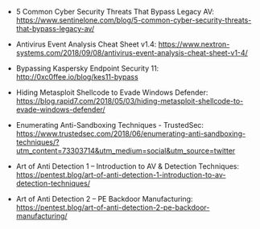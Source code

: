 - 5 Common Cyber Security Threats That Bypass Legacy AV: https://www.sentinelone.com/blog/5-common-cyber-security-threats-that-bypass-legacy-av/
- Antivirus Event Analysis Cheat Sheet v1.4: https://www.nextron-systems.com/2018/09/08/antivirus-event-analysis-cheat-sheet-v1-4/
- Bypassing Kaspersky Endpoint Security 11: http://0xc0ffee.io/blog/kes11-bypass
- Hiding Metasploit Shellcode to Evade Windows Defender: https://blog.rapid7.com/2018/05/03/hiding-metasploit-shellcode-to-evade-windows-defender/
- Enumerating Anti-Sandboxing Techniques - TrustedSec: https://www.trustedsec.com/2018/06/enumerating-anti-sandboxing-techniques/?utm_content=73303714&utm_medium=social&utm_source=twitter


- Art of Anti Detection 1 – Introduction to AV & Detection Techniques: https://pentest.blog/art-of-anti-detection-1-introduction-to-av-detection-techniques/
- Art of Anti Detection 2 – PE Backdoor Manufacturing: https://pentest.blog/art-of-anti-detection-2-pe-backdoor-manufacturing/
